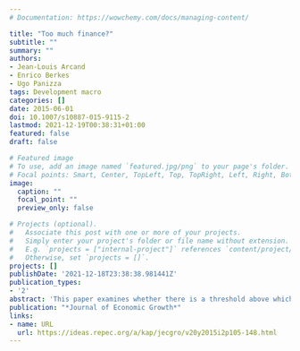 ```yaml
---
# Documentation: https://wowchemy.com/docs/managing-content/

title: "Too much finance?"
subtitle: ""
summary: ""
authors:
- Jean-Louis Arcand
- Enrico Berkes
- Ugo Panizza
tags: Development macro
categories: []
date: 2015-06-01
doi: 10.1007/s10887-015-9115-2
lastmod: 2021-12-19T00:38:31+01:00
featured: false
draft: false

# Featured image
# To use, add an image named `featured.jpg/png` to your page's folder.
# Focal points: Smart, Center, TopLeft, Top, TopRight, Left, Right, BottomLeft, Bottom, BottomRight.
image:
  caption: ""
  focal_point: ""
  preview_only: false

# Projects (optional).
#   Associate this post with one or more of your projects.
#   Simply enter your project's folder or file name without extension.
#   E.g. `projects = ["internal-project"]` references `content/project/deep-learning/index.md`.
#   Otherwise, set `projects = []`.
projects: []
publishDate: '2021-12-18T23:38:38.981441Z'
publication_types:
- '2'
abstract: 'This paper examines whether there is a threshold above which financial depth no longer has a positive effect on economic growth. We use different empirical approaches to show that financial depth starts having a negative effect on output growth when credit to the private sector reaches 100% of GDP. Our results are consistent with the “vanishing effect” of financial depth and that they are not driven by endogeneity, output volatility, banking crises, low institutional quality, or by differences in bank regulation and supervision.'
publication: "*Journal of Economic Growth*"
links:
- name: URL
  url: https://ideas.repec.org/a/kap/jecgro/v20y2015i2p105-148.html
---
```

